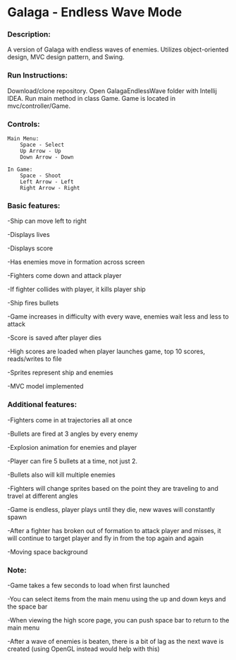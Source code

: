 # Galaga - Endless Wave Mode

### Description:
A version of Galaga with endless waves of enemies. Utilizes object-oriented design, MVC design pattern, and Swing.

### Run Instructions:
Download/clone repository. Open GalagaEndlessWave folder with Intellij IDEA. Run main method in class Game. Game is located in mvc/controller/Game.

### Controls:

    Main Menu:
        Space - Select
        Up Arrow - Up
        Down Arrow - Down
    
    In Game:
        Space - Shoot
        Left Arrow - Left
        Right Arrow - Right

### Basic features:
-Ship can move left to right

-Displays lives

-Displays score

-Has enemies move in formation across screen

-Fighters come down and attack player

-If fighter collides with player, it kills player ship

-Ship fires bullets

-Game increases in difficulty with every wave, enemies wait less and less to attack

-Score is saved after player dies

-High scores are loaded when player launches game, top 10 scores, reads/writes to file

-Sprites represent ship and enemies

-MVC model implemented

### Additional features:
-Fighters come in at trajectories all at once

-Bullets are fired at 3 angles by every enemy

-Explosion animation for enemies and player

-Player can fire 5 bullets at a time, not just 2.

-Bullets also will kill multiple enemies

-Fighters will change sprites based on the point they are traveling to and travel at different angles

-Game is endless, player plays until they die, new waves will constantly spawn

-After a fighter has broken out of formation to attack player and misses, it will continue to target player and fly in from the top again and again

-Moving space background

### Note:
-Game takes a few seconds to load when first launched

-You can select items from the main menu using the up and down keys and the space bar

-When viewing the high score page, you can push space bar to return to the main menu

-After a wave of enemies is beaten, there is a bit of lag as the next wave is created (using OpenGL instead would help with this)
